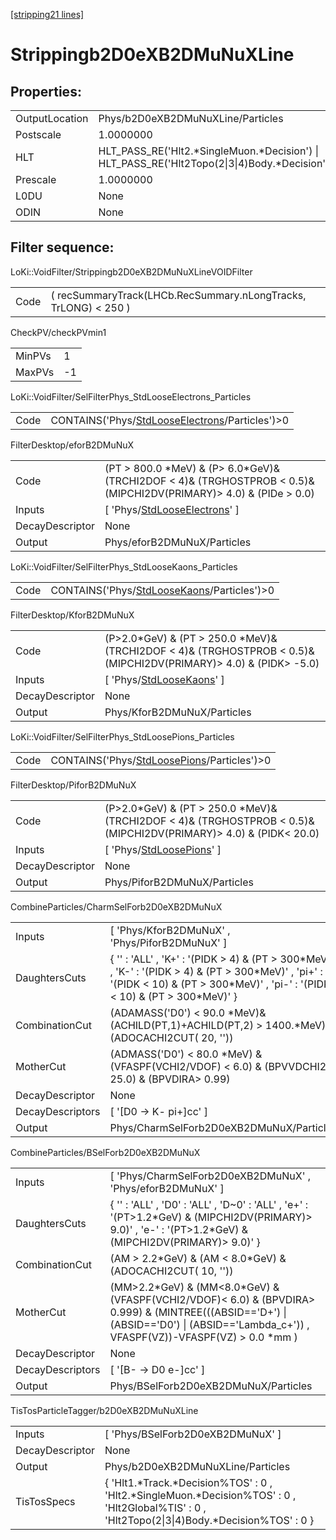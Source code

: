 [[stripping21 lines]](./stripping21-index)

# Strippingb2D0eXB2DMuNuXLine

## Properties:

|                |                                                                                                |
|----------------|------------------------------------------------------------------------------------------------|
| OutputLocation | Phys/b2D0eXB2DMuNuXLine/Particles                                                              |
| Postscale      | 1.0000000                                                                                      |
| HLT            | HLT_PASS_RE('Hlt2.\*SingleMuon.\*Decision') \| HLT_PASS_RE('Hlt2Topo(2\|3\|4)Body.\*Decision') |
| Prescale       | 1.0000000                                                                                      |
| L0DU           | None                                                                                           |
| ODIN           | None                                                                                           |

## Filter sequence:

LoKi::VoidFilter/Strippingb2D0eXB2DMuNuXLineVOIDFilter

|      |                                                                 |
|------|-----------------------------------------------------------------|
| Code | ( recSummaryTrack(LHCb.RecSummary.nLongTracks, TrLONG) \< 250 ) |

CheckPV/checkPVmin1

|        |     |
|--------|-----|
| MinPVs | 1   |
| MaxPVs | -1  |

LoKi::VoidFilter/SelFilterPhys_StdLooseElectrons_Particles

|      |                                                                                                    |
|------|----------------------------------------------------------------------------------------------------|
| Code | CONTAINS('Phys/[StdLooseElectrons](./stripping21-commonparticles-stdlooseelectrons)/Particles')\>0 |

FilterDesktop/eforB2DMuNuX

|                 |                                                                                                                          |
|-----------------|--------------------------------------------------------------------------------------------------------------------------|
| Code            | (PT \> 800.0 \*MeV) & (P\> 6.0\*GeV)& (TRCHI2DOF \< 4)& (TRGHOSTPROB \< 0.5)& (MIPCHI2DV(PRIMARY)\> 4.0) & (PIDe \> 0.0) |
| Inputs          | [ 'Phys/[StdLooseElectrons](./stripping21-commonparticles-stdlooseelectrons)' ]                                        |
| DecayDescriptor | None                                                                                                                     |
| Output          | Phys/eforB2DMuNuX/Particles                                                                                              |

LoKi::VoidFilter/SelFilterPhys_StdLooseKaons_Particles

|      |                                                                                            |
|------|--------------------------------------------------------------------------------------------|
| Code | CONTAINS('Phys/[StdLooseKaons](./stripping21-commonparticles-stdloosekaons)/Particles')\>0 |

FilterDesktop/KforB2DMuNuX

|                 |                                                                                                                         |
|-----------------|-------------------------------------------------------------------------------------------------------------------------|
| Code            | (P\>2.0\*GeV) & (PT \> 250.0 \*MeV)& (TRCHI2DOF \< 4)& (TRGHOSTPROB \< 0.5)& (MIPCHI2DV(PRIMARY)\> 4.0) & (PIDK\> -5.0) |
| Inputs          | [ 'Phys/[StdLooseKaons](./stripping21-commonparticles-stdloosekaons)' ]                                               |
| DecayDescriptor | None                                                                                                                    |
| Output          | Phys/KforB2DMuNuX/Particles                                                                                             |

LoKi::VoidFilter/SelFilterPhys_StdLoosePions_Particles

|      |                                                                                            |
|------|--------------------------------------------------------------------------------------------|
| Code | CONTAINS('Phys/[StdLoosePions](./stripping21-commonparticles-stdloosepions)/Particles')\>0 |

FilterDesktop/PiforB2DMuNuX

|                 |                                                                                                                         |
|-----------------|-------------------------------------------------------------------------------------------------------------------------|
| Code            | (P\>2.0\*GeV) & (PT \> 250.0 \*MeV)& (TRCHI2DOF \< 4)& (TRGHOSTPROB \< 0.5)& (MIPCHI2DV(PRIMARY)\> 4.0) & (PIDK\< 20.0) |
| Inputs          | [ 'Phys/[StdLoosePions](./stripping21-commonparticles-stdloosepions)' ]                                               |
| DecayDescriptor | None                                                                                                                    |
| Output          | Phys/PiforB2DMuNuX/Particles                                                                                            |

CombineParticles/CharmSelForb2D0eXB2DMuNuX

|                  |                                                                                                                                                                                            |
|------------------|--------------------------------------------------------------------------------------------------------------------------------------------------------------------------------------------|
| Inputs           | [ 'Phys/KforB2DMuNuX' , 'Phys/PiforB2DMuNuX' ]                                                                                                                                           |
| DaughtersCuts    | { '' : 'ALL' , 'K+' : '(PIDK \> 4) & (PT \> 300\*MeV)' , 'K-' : '(PIDK \> 4) & (PT \> 300\*MeV)' , 'pi+' : '(PIDK \< 10) & (PT \> 300\*MeV)' , 'pi-' : '(PIDK \< 10) & (PT \> 300\*MeV)' } |
| CombinationCut   | (ADAMASS('D0') \< 90.0 \*MeV)& (ACHILD(PT,1)+ACHILD(PT,2) \> 1400.\*MeV) & (ADOCACHI2CUT( 20, ''))                                                                                         |
| MotherCut        | (ADMASS('D0') \< 80.0 \*MeV) & (VFASPF(VCHI2/VDOF) \< 6.0) & (BPVVDCHI2 \> 25.0) & (BPVDIRA\> 0.99)                                                                                        |
| DecayDescriptor  | None                                                                                                                                                                                       |
| DecayDescriptors | [ '[D0 -\> K- pi+]cc' ]                                                                                                                                                                |
| Output           | Phys/CharmSelForb2D0eXB2DMuNuX/Particles                                                                                                                                                   |

CombineParticles/BSelForb2D0eXB2DMuNuX

|                  |                                                                                                                                                                                             |
|------------------|---------------------------------------------------------------------------------------------------------------------------------------------------------------------------------------------|
| Inputs           | [ 'Phys/CharmSelForb2D0eXB2DMuNuX' , 'Phys/eforB2DMuNuX' ]                                                                                                                                |
| DaughtersCuts    | { '' : 'ALL' , 'D0' : 'ALL' , 'D~0' : 'ALL' , 'e+' : '(PT\>1.2\*GeV) & (MIPCHI2DV(PRIMARY)\> 9.0)' , 'e-' : '(PT\>1.2\*GeV) & (MIPCHI2DV(PRIMARY)\> 9.0)' }                                 |
| CombinationCut   | (AM \> 2.2\*GeV) & (AM \< 8.0\*GeV) & (ADOCACHI2CUT( 10, ''))                                                                                                                               |
| MotherCut        | (MM\>2.2\*GeV) & (MM\<8.0\*GeV) & (VFASPF(VCHI2/VDOF)\< 6.0) & (BPVDIRA\> 0.999) & (MINTREE(((ABSID=='D+') \| (ABSID=='D0') \| (ABSID=='Lambda_c+')) , VFASPF(VZ))-VFASPF(VZ) \> 0.0 \*mm ) |
| DecayDescriptor  | None                                                                                                                                                                                        |
| DecayDescriptors | [ '[B- -\> D0 e-]cc' ]                                                                                                                                                                  |
| Output           | Phys/BSelForb2D0eXB2DMuNuX/Particles                                                                                                                                                        |

TisTosParticleTagger/b2D0eXB2DMuNuXLine

|                 |                                                                                                                                                    |
|-----------------|----------------------------------------------------------------------------------------------------------------------------------------------------|
| Inputs          | [ 'Phys/BSelForb2D0eXB2DMuNuX' ]                                                                                                                 |
| DecayDescriptor | None                                                                                                                                               |
| Output          | Phys/b2D0eXB2DMuNuXLine/Particles                                                                                                                  |
| TisTosSpecs     | { 'Hlt1.\*Track.\*Decision%TOS' : 0 , 'Hlt2.\*SingleMuon.\*Decision%TOS' : 0 , 'Hlt2Global%TIS' : 0 , 'Hlt2Topo(2\|3\|4)Body.\*Decision%TOS' : 0 } |
